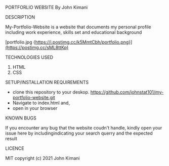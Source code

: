 PORTFORLIO WEBSITE
By John Kimani

DESCRIPTION

My-Portfolio-Website is a website that documents my personal profile including work experience, skills set and educational background

[portfolio.jpg {https://i.postimg.cc/k5MmtCbh/portfolio.png}](https://postimg.cc/sML8ttKp)

TECHNOLOGIES USED

1. HTML
2. CSS

SETUP/INSTALLATION REQUIREMENTS

- clone this repository to your deskop. https://github.com/johnstat101/my-portfolio-website.git
- Navigate to index.html and,
- open in your browser

KNOWN BUGS

If you encounter any bug that the website coudn't handle, kindly open your issue here by includingindicating your search querry and the expected result

LICENCE

MIT copyright (c) 2021 John Kimani